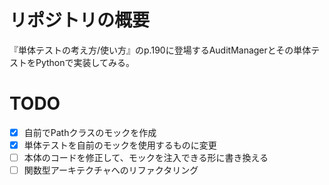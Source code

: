 # リポジトリの概要
『単体テストの考え方/使い方』のp.190に登場するAuditManagerとその単体テストをPythonで実装してみる。

# TODO
- [x] 自前でPathクラスのモックを作成
- [x] 単体テストを自前のモックを使用するものに変更
- [ ] 本体のコードを修正して、モックを注入できる形に書き換える
- [ ] 関数型アーキテクチャへのリファクタリング
